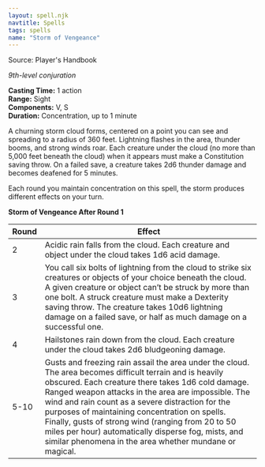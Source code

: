 ```yaml
---
layout: spell.njk
navtitle: Spells
tags: spells
name: "Storm of Vengeance"
---
```

Source: Player's Handbook

_9th-level conjuration_

**Casting Time:** 1 action  
**Range:** Sight  
**Components:** V, S  
**Duration:** Concentration, up to 1 minute

A churning storm cloud forms, centered on a point you can see and spreading to a radius of 360 feet. Lightning flashes in the area, thunder booms, and strong winds roar. Each creature under the cloud (no more than 5,000 feet beneath the cloud) when it appears must make a Constitution saving throw. On a failed save, a creature takes 2d6 thunder damage and becomes deafened for 5 minutes.

Each round you maintain concentration on this spell, the storm produces different effects on your turn.

**Storm of Vengeance After Round 1**

| Round | Effect                                                                                                                                                                                                                                                                                                                                                                                                                                                                                           |
| ----- | ------------------------------------------------------------------------------------------------------------------------------------------------------------------------------------------------------------------------------------------------------------------------------------------------------------------------------------------------------------------------------------------------------------------------------------------------------------------------------------------------ |
| 2     | Acidic rain falls from the cloud. Each creature and object under the cloud takes 1d6 acid damage.                                                                                                                                                                                                                                                                                                                                                                                                |
| 3     | You call six bolts of lightning from the cloud to strike six creatures or objects of your choice beneath the cloud. A given creature or object can’t be struck by more than one bolt. A struck creature must make a Dexterity saving throw. The creature takes 10d6 lightning damage on a failed save, or half as much damage on a successful one.                                                                                                                                               |
| 4     | Hailstones rain down from the cloud. Each creature under the cloud takes 2d6 bludgeoning damage.                                                                                                                                                                                                                                                                                                                                                                                                 |
| 5-10  | Gusts and freezing rain assail the area under the cloud. The area becomes difficult terrain and is heavily obscured. Each creature there takes 1d6 cold damage. Ranged weapon attacks in the area are impossible. The wind and rain count as a severe distraction for the purposes of maintaining concentration on spells. Finally, gusts of strong wind (ranging from 20 to 50 miles per hour) automatically disperse fog, mists, and similar phenomena in the area whether mundane or magical. |